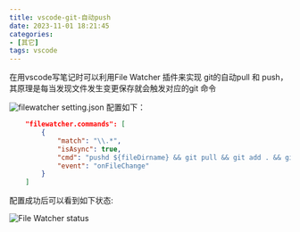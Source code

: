 ```yaml
---
title: vscode-git-自动push
date: 2023-11-01 18:21:45
categories:
- [其它]
tags: vscode
---
```


在用vscode写笔记时可以利用File Watcher 插件来实现 git的自动pull 和 push，其原理是每当发现文件发生变更保存就会触发对应的git 命令

![filewatcher setting.json](../../../../../medias/images_0/vscode_git_auto_push_image-1.png)
配置如下：
```json
    "filewatcher.commands": [
        {
            "match": "\\.*",
            "isAsync": true,
            "cmd": "pushd ${fileDirname} && git pull && git add . && git commit -m auto_update && git push -f",
            "event": "onFileChange"
        }
    ]
```

配置成功后可以看到如下状态:

![File Watcher status](../../../../../medias/images_0/vscode_git_auto_push_image.png)
